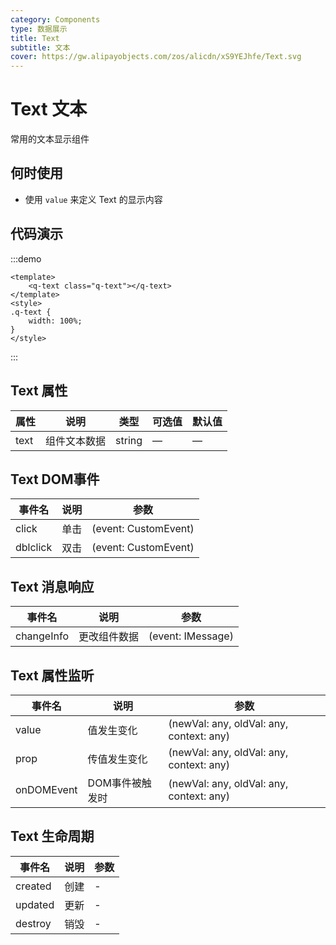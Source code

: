 ```yaml
---
category: Components
type: 数据展示
title: Text
subtitle: 文本
cover: https://gw.alipayobjects.com/zos/alicdn/xS9YEJhfe/Text.svg
---
```


<script lang="ts" setup>
import { onMounted } from "vue";
onMounted(()=>{
	import ("@zzjz/v-component/dist2/assets/q-text.js");
}) 
</script>

# Text 文本

常用的文本显示组件

## 何时使用

- 使用 `value` 来定义 Text 的显示内容

## 代码演示

:::demo

```vue
<template>
	<q-text class="q-text"></q-text>
</template>
<style>
.q-text {
	width: 100%;
}
</style>
```

:::

## Text 属性

| 属性         | 说明                                       | 类型    | 可选值          | 默认值 |
| ------------ | ------------------------------------------ | ------- | --------------- | ------ |
| text        | 组件文本数据                              | string  | —               | —      |

## Text DOM事件

| 事件名       | 说明                                                     | 参数                 |
| ------------ | -------------------------------------------------------- | -------------------- |
| click        | 单击                                                     | (event: CustomEvent) |
| dblclick     | 双击                                                     | (event: CustomEvent) |

## Text 消息响应

| 事件名       | 说明                                                     | 参数                 |
| ------------ | -------------------------------------------------------- | -------------------- |
| changeInfo   | 更改组件数据                                              | (event: IMessage) |

## Text 属性监听

| 事件名       | 说明                                                     | 参数                 |
| ------------ | -------------------------------------------------------- | -------------------- |
| value        | 值发生变化                                                | (newVal: any, oldVal: any, context: any) |
| prop         | 传值发生变化                                              | (newVal: any, oldVal: any, context: any) |
| onDOMEvent   | DOM事件被触发时                                           | (newVal: any, oldVal: any, context: any) |

## Text 生命周期
| 事件名       | 说明                                                     | 参数                 |
| ------------ | -------------------------------------------------------- | -------------------- |
| created      | 创建                                                     | - |
| updated      | 更新                                                     | - |
| destroy      | 销毁                                                     | - |